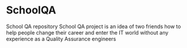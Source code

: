 # SchoolQA
School QA repository
School QA project is an idea of two friends how to help people change their career and enter the IT world without any experience as a Quality Assurance engineers
